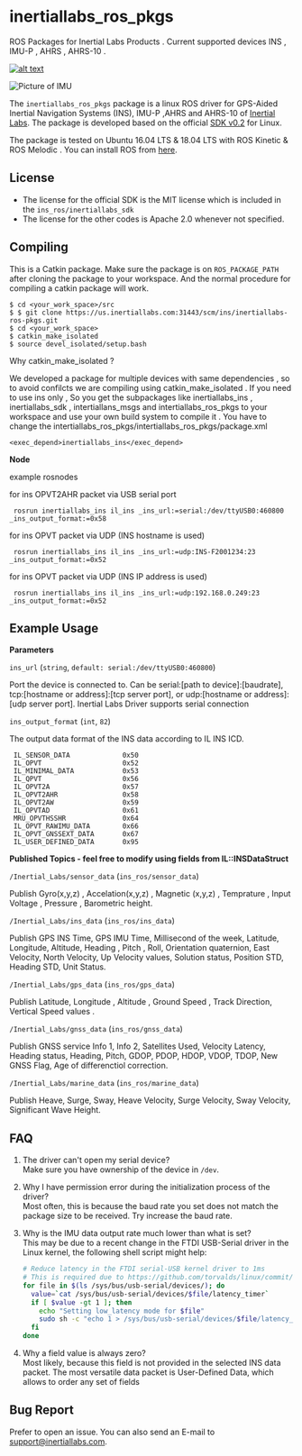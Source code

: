 # inertiallabs_ros_pkgs

ROS Packages for Inertial Labs Products . Current supported devices INS , IMU-P , AHRS , AHRS-10 .

[![alt text](https://readthedocs.org/projects/docs/badge/?version=latest "Documentation Status")](https://gitlab.com/oblivione/inertiallabs_ros_pkgs)


![Picture of IMU](https://inertiallabs.com/static/assets/img/products/INS-D.jpg)

The `inertiallabs_ros_pkgs` package is a linux ROS driver for GPS-Aided Inertial Navigation Systems (INS), IMU-P ,AHRS and AHRS-10 of [Inertial Labs](https://inertiallabs.com/). The package is developed based on the official [SDK v0.2](https://gitlab.com/oblivione/inertiallabs_sdk) for Linux.

The package is tested on Ubuntu 16.04 LTS & 18.04 LTS  with ROS Kinetic & ROS Melodic . You can install ROS from [here](http://wiki.ros.org/kinetic/Installation/Ubuntu).

## License

* The license for the official SDK is the MIT license which is included in the `ins_ros/inertiallabs_sdk`
* The license for the other codes is Apache 2.0 whenever not specified.

## Compiling

This is a Catkin package. Make sure the package is on `ROS_PACKAGE_PATH` after cloning the package to your workspace. And the normal procedure for compiling a catkin package will work.

```
$ cd <your_work_space>/src
$ $ git clone https://us.inertiallabs.com:31443/scm/ins/inertiallabs-ros-pkgs.git
$ cd <your_work_space>
$ catkin_make_isolated
$ source devel_isolated/setup.bash

```

Why catkin_make_isolated ?

We developed a package for multiple devices with same dependencies , so to avoid confilcts we are compiling using catkin_make_isolated . If you need
to use ins only , So you get the subpackages like inertiallabs_ins , inertiallabs_sdk , intertiallans_msgs and intertiallabs_ros_pkgs to your workspace and use your own build system to compile it . You have to change the intertiallabs_ros_pkgs/intertiallabs_ros_pkgs/package.xml

```
<exec_depend>inertiallabs_ins</exec_depend>

```

**Node**

example rosnodes


for ins OPVT2AHR packet via USB serial port
```
 rosrun inertiallabs_ins il_ins _ins_url:=serial:/dev/ttyUSB0:460800 _ins_output_format:=0x58

```
for ins OPVT packet via UDP (INS hostname is used)
```
 rosrun inertiallabs_ins il_ins _ins_url:=udp:INS-F2001234:23 _ins_output_format:=0x52

```

for ins OPVT packet via UDP (INS IP address is used)
```
 rosrun inertiallabs_ins il_ins _ins_url:=udp:192.168.0.249:23 _ins_output_format:=0x52

```

## Example Usage

**Parameters**

`ins_url` (`string`, `default: serial:/dev/ttyUSB0:460800`)

Port the device is connected to. Can be serial:[path to device]:[baudrate], tcp:[hostname or address]:[tcp server port], or udp:[hostname or address]:[udp server port]. Inertial Labs Driver supports serial connection

`ins_output_format` (`int`, `82`)

The output data format of the INS data according to IL INS ICD.

```
 IL_SENSOR_DATA             0x50
 IL_OPVT                    0x52
 IL_MINIMAL_DATA            0x53
 IL_QPVT                    0x56
 IL_OPVT2A                  0x57
 IL_OPVT2AHR                0x58
 IL_OPVT2AW                 0x59
 IL_OPVTAD                  0x61
 MRU_OPVTHSSHR              0x64
 IL_OPVT_RAWIMU_DATA        0x66
 IL_OPVT_GNSSEXT_DATA       0x67
 IL_USER_DEFINED_DATA       0x95

```

**Published Topics - feel free to modify using fields from IL::INSDataStruct**

`/Inertial_Labs/sensor_data` (`ins_ros/sensor_data`)

Publish Gyro(x,y,z) , Accelation(x,y,z) , Magnetic (x,y,z) , Temprature , Input Voltage , Pressure , Barometric height.

`/Inertial_Labs/ins_data` (`ins_ros/ins_data`)

Publish GPS INS Time, GPS IMU Time, Millisecond of the week, Latitude, Longitude, Altitude, Heading , Pitch , Roll, Orientation quaternion, East Velocity, North Velocity, Up Velocity values, Solution status, Position STD, Heading STD, Unit Status.

`/Inertial_Labs/gps_data` (`ins_ros/gps_data`)

Publish Latitude, Longitude , Altitude , Ground Speed , Track Direction,  Vertical Speed values .

 `/Inertial_Labs/gnss_data` (`ins_ros/gnss_data`)

Publish  GNSS service Info 1, Info 2, Satellites Used, Velocity Latency, Heading status, Heading, Pitch, GDOP, PDOP, HDOP, VDOP, TDOP, New GNSS Flag, Age of differenctiol correction.

 `/Inertial_Labs/marine_data` (`ins_ros/marine_data`)

Publish  Heave, Surge, Sway, Heave Velocity, Surge Velocity, Sway Velocity, Significant Wave Height.


## FAQ

1. The driver can't open my serial device?\
Make sure you have ownership of the device in `/dev`.

2. Why I have permission error during the initialization process of the driver?\
Most often, this is because the baud rate you set does not match the package size to be received. Try increase the baud rate.

3. Why is the IMU data output rate much lower than what is set?\
This may be due to a recent change in the FTDI USB-Serial driver in the Linux kernel, the following shell script might help:
    ```bash
    # Reduce latency in the FTDI serial-USB kernel driver to 1ms
    # This is required due to https://github.com/torvalds/linux/commit/c6dce262
    for file in $(ls /sys/bus/usb-serial/devices/); do
      value=`cat /sys/bus/usb-serial/devices/$file/latency_timer`
      if [ $value -gt 1 ]; then
        echo "Setting low_latency mode for $file"
        sudo sh -c "echo 1 > /sys/bus/usb-serial/devices/$file/latency_timer"
      fi
    done
    ```
4. Why a field value is always zero?\
Most likely, because this field is not provided in the selected INS data packet. The most versatile data packet is User-Defined Data, which allows to order any set of fields

## Bug Report

Prefer to open an issue. You can also send an E-mail to support@inertiallabs.com.
